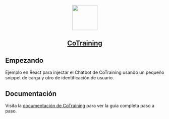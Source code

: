 <p align="center">
  <a href="https://www.cotraining.ai/">
    <picture>
      <img src="https://app.cotraining.ai/_next/image?url=%2Fassets%2Flogo.png&w=1920&q=75" height="80">
    </picture>
    <h2 align="center">CoTraining</h2>
  </a>
</p>

## Empezando

Ejemplo en React para injectar el Chatbot de CoTraining usando un pequeño snippet de carga y otro de identificación de usuario.

## Documentación

Visita la [documentación de CoTraining](https://help.cotraining.ai/) para ver la guía completa paso a paso.
